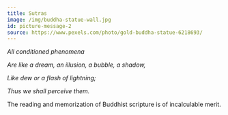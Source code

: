 ```yaml
---
title: Sutras
image: /img/buddha-statue-wall.jpg
id: picture-message-2
source: https://www.pexels.com/photo/gold-buddha-statue-6218693/
---
```

*All conditioned phenomena*

*Are like a dream, an illusion, a bubble, a shadow,*

*Like dew or a flash of lightning;*

*Thus we shall perceive them.*

The reading and memorization of Buddhist scripture is of incalculable merit.
